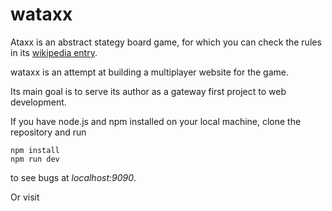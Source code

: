 # wataxx

Ataxx is an abstract stategy board game, for which you can check the rules in its [wikipedia entry](https://en.wikipedia.org/wiki/Ataxx).


wataxx is an attempt at building a multiplayer website for the game. 

Its main goal is to serve its author as a gateway first project to web development.




If you have node.js and npm installed on your local machine, clone the repository and run

```
npm install
npm run dev

```

to see bugs at _localhost:9090_.

Or visit

